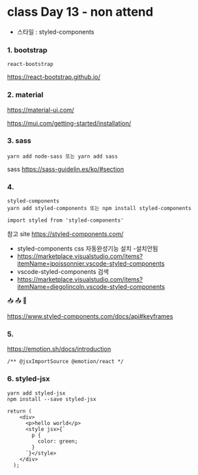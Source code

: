 # class Day 13 - non attend
- 스타일 : styled-components

### 1. bootstrap
```
react-bootstrap
```
https://react-bootstrap.github.io/



### 2. material

https://material-ui.com/

https://mui.com/getting-started/installation/


### 3. sass
```
yarn add node-sass 또는 yarn add sass
```

sass
https://sass-guidelin.es/ko/#section


### 4.
```
styled-components
yarn add styled-components 또는 npm install styled-components​

import styled from 'styled-components'﻿
```

참고 site
https://styled-components.com/

- styled-components css 자동완성기능 설치 -설치안됨
- https://marketplace.visualstudio.com/items?itemName=jpoissonnier.vscode-styled-components
- vscode-styled-components 검색
- https://marketplace.visualstudio.com/items?itemName=diegolincoln.vscode-styled-components



📥 
📤
🎩


https://www.styled-components.com/docs/api#keyframes


### 5.

https://emotion.sh/docs/introduction

```
/** @jsxImportSource @emotion/react */
```

### 6. styled-jsx
```
yarn add styled-jsx
npm install --save styled-jsx
```

```
return (
    <div>
      <p>hello world</p>
      <style jsx>{`
        p {
          color: green;
        }
      `}</style>
    </div>
  );
```
